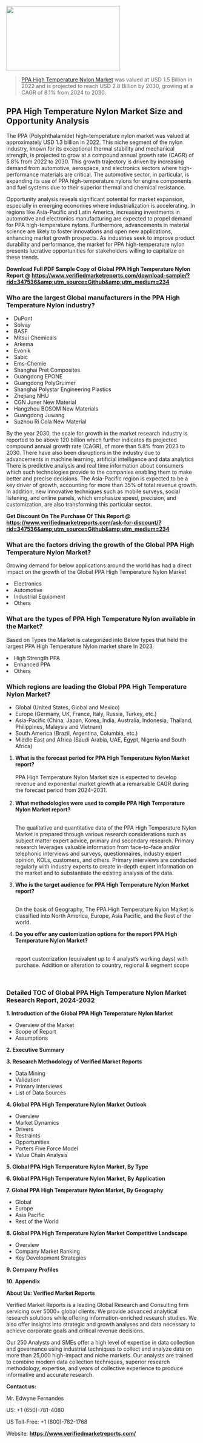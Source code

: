 
<img src="https://ffe5etoiles.com/wp-content/uploads/2024/12/MST1-300x171.png" alt="" width="300" height="171" class="alignnone size-medium wp-image-20088" /><blockquote><p><p><a href="https://www.verifiedmarketreports.com/download-sample/?rid=347536&utm_source=Github&utm_medium=234" target="_blank">PPA High Temperature Nylon Market</a> was valued at USD 1.5 Billion in 2022 and is projected to reach USD 2.8 Billion by 2030, growing at a CAGR of 8.1% from 2024 to 2030.</p></blockquote><p><h2>PPA High Temperature Nylon Market Size and Opportunity Analysis</h2><p>The PPA (Polyphthalamide) high-temperature nylon market was valued at approximately USD 1.3 billion in 2022. This niche segment of the nylon industry, known for its exceptional thermal stability and mechanical strength, is projected to grow at a compound annual growth rate (CAGR) of 5.8% from 2022 to 2030. This growth trajectory is driven by increasing demand from automotive, aerospace, and electronics sectors where high-performance materials are critical. The automotive sector, in particular, is expanding its use of PPA high-temperature nylons for engine components and fuel systems due to their superior thermal and chemical resistance.</p><p>Opportunity analysis reveals significant potential for market expansion, especially in emerging economies where industrialization is accelerating. In regions like Asia-Pacific and Latin America, increasing investments in automotive and electronics manufacturing are expected to propel demand for PPA high-temperature nylons. Furthermore, advancements in material science are likely to foster innovations and open new applications, enhancing market growth prospects. As industries seek to improve product durability and performance, the market for PPA high-temperature nylon presents lucrative opportunities for stakeholders willing to capitalize on these trends.</p></p><p class=""><strong>Download Full PDF Sample Copy of Global PPA High Temperature Nylon Report @ <a href="https://www.verifiedmarketreports.com/download-sample/?rid=347536&amp;utm_source=Github&amp;utm_medium=234" target="_blank">https://www.verifiedmarketreports.com/download-sample/?rid=347536&amp;utm_source=Github&amp;utm_medium=234</a></strong></p><h3 id="" class="">Who are the largest Global manufacturers in the PPA High Temperature Nylon industry?</h3><p><li>DuPont</li><li> Solvay</li><li> BASF</li><li> Mitsui Chemicals</li><li> Arkema</li><li> Evonik</li><li> Sabic</li><li> Ems-Chemie</li><li> Shanghai Pret Composites</li><li> Guangdong EPONE</li><li> Guangdong PolyGruimer</li><li> Shanghai Polystar Engineering Plastics</li><li> Zhejiang NHU</li><li> CGN Juner New Material</li><li> Hangzhou BOSOM New Materials</li><li> Guangdong Juwang</li><li> Suzhou Ri Cola New Material</li></p><div class=""><div class="" dir="" data-message-author-role="" data-message-id="" data-message-model-slug=""><div class=""><div class=""><div class=""><div class="" dir="" data-message-author-role="" data-message-id="" data-message-model-slug=""><div class=""><div class=""><p>By the year 2030, the scale for growth in the market research industry is reported to be above 120 billion which further indicates its projected compound annual growth rate (CAGR), of more than 5.8% from 2023 to 2030. There have also been disruptions in the industry due to advancements in machine learning, artificial intelligence and data analytics There is predictive analysis and real time information about consumers which such technologies provide to the companies enabling them to make better and precise decisions. The Asia-Pacific region is expected to be a key driver of growth, accounting for more than 35% of total revenue growth. In addition, new innovative techniques such as mobile surveys, social listening, and online panels, which emphasize speed, precision, and customization, are also transforming this particular sector.</p><p><strong>Get Discount On The Purchase Of This Report @&nbsp; <a href="https://www.verifiedmarketreports.com/ask-for-discount/?rid=347536&amp;utm_source=Github&amp;utm_medium=234" target="_blank">https://www.verifiedmarketreports.com/ask-for-discount/?rid=347536&amp;utm_source=Github&amp;utm_medium=234</a></strong></p></div></div></div></div></div></div></div></div><h3 id="" class="">What are the factors driving the growth of the Global PPA High Temperature Nylon Market?</h3><p id="" class="">Growing demand for below applications around the world has had a direct impact on the growth of the Global PPA High Temperature Nylon Market</p><p id="" class=""><li>Electronics</li><li> Automotive</li><li> Industrial Equipment</li><li> Others</li></p><h3 id="" class="">What are the types of PPA High Temperature Nylon available in the Market?</h3><p id="" class="">Based on Types the Market is categorized into Below types that held the largest PPA High Temperature Nylon market share In 2023.</p><p id="" class=""><li>High Strength PPA</li><li> Enhanced PPA</li><li> Others</li></p><h3 id="" class="">Which regions are leading the Global PPA High Temperature Nylon Market?</h3><ul><li>Global (United States, Global and Mexico)</li><li>Europe (Germany, UK, France, Italy, Russia, Turkey, etc.)</li><li>Asia-Pacific (China, Japan, Korea, India, Australia, Indonesia, Thailand, Philippines, Malaysia and Vietnam)</li><li>South America (Brazil, Argentina, Columbia, etc.)</li><li>Middle East and Africa (Saudi Arabia, UAE, Egypt, Nigeria and South Africa)</li></ul><p><ol><li><strong>What is the forecast period for PPA High Temperature Nylon Market report?<br /></strong><br /><span data-sheets-root="1" data-sheets-value="{&quot;1&quot;:2,&quot;2&quot;:&quot;XXXX size is expected to develop revenue and exponential market growth at a remarkable CAGR during the forecast period from 2024&ndash;2030.&quot;}" data-sheets-userformat="{&quot;2&quot;:12674,&quot;4&quot;:{&quot;1&quot;:2,&quot;2&quot;:16776960},&quot;10&quot;:2,&quot;11&quot;:0,&quot;15&quot;:&quot;Arial&quot;,&quot;16&quot;:12}">PPA High Temperature Nylon Market size is expected to develop revenue and exponential market growth at a remarkable CAGR during the forecast period from 2024&ndash;2031.</span><br /><br /></li><li><strong>What methodologies were used to compile PPA High Temperature Nylon Market report?<br /><br /></strong><p>The qualitative and quantitative data of the&nbsp;PPA High Temperature Nylon Market is prepared through various research considerations such as subject matter expert advice, primary and secondary research. Primary research leverages valuable information from face-to-face and/or telephonic interviews and surveys, questionnaires, industry expert opinion, KOLs, customers, and others. Primary interviews are conducted regularly with industry experts to create in-depth expert information on the market and to substantiate the existing analysis of the data.&nbsp;</p></li><li><strong>Who is the target audience for PPA High Temperature Nylon Market report?<br /><br /></strong><p>On the basis of Geography, The&nbsp;PPA High Temperature Nylon Market is classified into North America, Europe, Asia Pacific, and the Rest of the world.</p></li><li><strong>Do you offer any customization options for the report PPA High Temperature Nylon Market?<br /><br /></strong><p>report customization (equivalent up to 4 analyst&rsquo;s working days) with purchase. Addition or alteration to country, regional &amp; segment scope</p><p>&nbsp;</p></li></ol></p><h3 id="" class="">Detailed TOC of Global PPA High Temperature Nylon Market Research Report, 2024-2032</h3><p id="" class=""><strong>1. Introduction of the Global PPA High Temperature Nylon Market</strong></p><ul><li>Overview of the Market</li><li>Scope of Report</li><li>Assumptions</li></ul><p id="" class=""><strong>2. Executive Summary</strong></p><p id="" class=""><strong>3. Research Methodology of&nbsp;Verified Market Reports</strong></p><ul><li>Data Mining</li><li>Validation</li><li>Primary Interviews</li><li>List of Data Sources</li></ul><p id="" class=""><strong>4. Global PPA High Temperature Nylon Market Outlook</strong></p><ul><li>Overview</li><li>Market Dynamics</li><li>Drivers</li><li>Restraints</li><li>Opportunities</li><li>Porters Five Force Model</li><li>Value Chain Analysis</li></ul><p id="" class=""><strong>5. Global PPA High Temperature Nylon Market, By&nbsp;Type</strong></p><p id="" class=""><strong>6. Global PPA High Temperature Nylon Market, By Application</strong></p><p id="" class=""><strong>7. Global PPA High Temperature Nylon Market, By Geography</strong></p><ul><li>Global</li><li>Europe</li><li>Asia Pacific</li><li>Rest of the World</li></ul><p id="" class=""><strong>8. Global PPA High Temperature Nylon Market Competitive Landscape</strong></p><ul><li>Overview</li><li>Company Market Ranking</li><li>Key Development Strategies</li></ul><p id="" class=""><strong>9. Company Profiles</strong></p><p id="" class=""><strong>10. Appendix</strong></p><p id="" class=""><strong>About Us: Verified Market Reports</strong></p><p id="" class="">Verified Market Reports is a leading Global Research and Consulting firm servicing over 5000+ global clients. We provide advanced analytical research solutions while offering information-enriched research studies. We also offer insights into strategic and growth analyses and data necessary to achieve corporate goals and critical revenue decisions.</p><p id="" class="">Our 250 Analysts and SMEs offer a high level of expertise in data collection and governance using industrial techniques to collect and analyze data on more than 25,000 high-impact and niche markets. Our analysts are trained to combine modern data collection techniques, superior research methodology, expertise, and years of collective experience to produce informative and accurate research.</p><p id="" class=""><strong>Contact us:</strong></p><p id="" class="">Mr. Edwyne Fernandes</p><p id="" class="">US: +1 (650)-781-4080</p><p id="" class="">US Toll-Free: +1 (800)-782-1768</p><p id="" class="">Website: <a target="" data-test-app-aware-link=""><strong>https://www.verifiedmarketreports.com/</strong></a></p>
